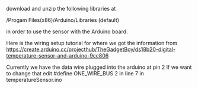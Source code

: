 download and unzip the following libraries at

/Progam Files(x86)/Arduino/Libraries (default)

in order to use the sensor with the Arduino board.
  
Here is the wiring setup tutorial for where we got the information from
https://create.arduino.cc/projecthub/TheGadgetBoy/ds18b20-digital-temperature-sensor-and-arduino-9cc806

Currently we have the data wire plugged into the arduino at pin 2
If we want to change that 
edit #define ONE_WIRE_BUS 2 in line 7 in temperatureSensor.ino